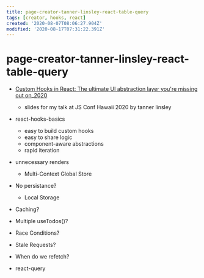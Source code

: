 ```yaml
---
title: page-creator-tanner-linsley-react-table-query
tags: [creator, hooks, react]
created: '2020-08-07T08:06:27.904Z'
modified: '2020-08-17T07:31:22.391Z'
---
```


# page-creator-tanner-linsley-react-table-query

- [Custom Hooks in React: The ultimate UI abstraction layer you're missing out on_2020]()
  - slides for my talk at JS Conf Hawaii 2020 by tanner linsley

- react-hooks-basics
  - easy to build custom hooks
  - easy to share logic
  - component-aware abstractions
  - rapid iteration

- unnecessary renders
  - Multi-Context Global Store

- No persistance?
  - Local Storage

- Caching?
- Multiple useTodos()?
- Race Conditions?
- Stale Requests?
- When do we refetch?
- react-query

